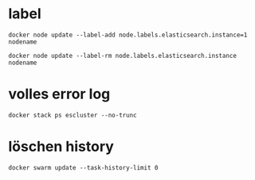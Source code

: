 
# label

```
docker node update --label-add node.labels.elasticsearch.instance=1 nodename
```

```
docker node update --label-rm node.labels.elasticsearch.instance nodename
```

# volles error log

```
docker stack ps escluster --no-trunc
```

# löschen history

```
docker swarm update --task-history-limit 0
```

